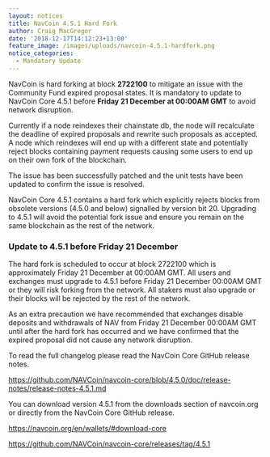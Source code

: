 ```yaml
---
layout: notices
title: NavCoin 4.5.1 Hard Fork
author: Craig MacGregor
date: '2018-12-17T14:12:23+13:00'
feature_image: /images/uploads/navcoin-4.5.1-hardfork.png
notice_categories:
  - Mandatory Update
---
```

NavCoin is hard forking at block **2722100** to mitigate an issue with the Community Fund expired proposal states. It is mandatory to update to NavCoin Core 4.5.1 before **Friday 21 December at 00:00AM GMT** to avoid network disruption. 
<!--more-->

Currently if a node reindexes their chainstate db, the node will recalculate the deadline of expired proposals and rewrite such proposals as accepted. A node which reindexes will end up with a different state and potentially reject blocks containing payment requests causing some users to end up on their own fork of the blockchain.

The issue has been successfully patched and the unit tests have been updated to confirm the issue is resolved.

NavCoin Core 4.5.1 contains a hard fork which explicitly rejects blocks from obsolete versions (4.5.0 and below) signalled by version bit 20. Upgrading to 4.5.1 will avoid the potential fork issue and ensure you remain on the same blockchain as the rest of the network.

### Update to 4.5.1 before Friday 21 December

The hard fork is scheduled to occur at block 2722100 which is approximately Friday 21 December at 00:00AM GMT. All users and exchanges must upgrade to 4.5.1 before Friday 21 December 00:00AM GMT or they will risk forking from the network. All stakers must also upgrade or their blocks will be rejected by the rest of the network.

As an extra precaution we have recommended that exchanges disable deposits and withdrawals of NAV from Friday 21 December 00:00AM GMT until after the hard fork has occurred and we have confirmed that the expired proposal did not cause any network disruption.

To read the full changelog please read the NavCoin Core GitHub release notes.

<https://github.com/NAVCoin/navcoin-core/blob/4.5.0/doc/release-notes/release-notes-4.5.1.md>

You can download version 4.5.1 from the downloads section of navcoin.org or directly from the NavCoin Core GitHub release.

<https://navcoin.org/en/wallets/#download-core>

<https://github.com/NAVCoin/navcoin-core/releases/tag/4.5.1>
